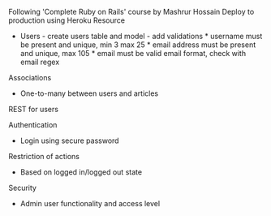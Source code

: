 Following 'Complete Ruby on Rails' course by Mashrur Hossain
Deploy to production using Heroku
Resource 
- Users - create users table and model
        - add validations
        * username must be present and unique, min 3 max 25
        * email address must be present and unique, max 105
        * email must be valid email format, check with email regex

Associations
- One-to-many
  between users and articles

REST for users

Authentication
- Login using secure password

Restriction of actions
- Based on logged in/logged out state

Security
- Admin user functionality and access level